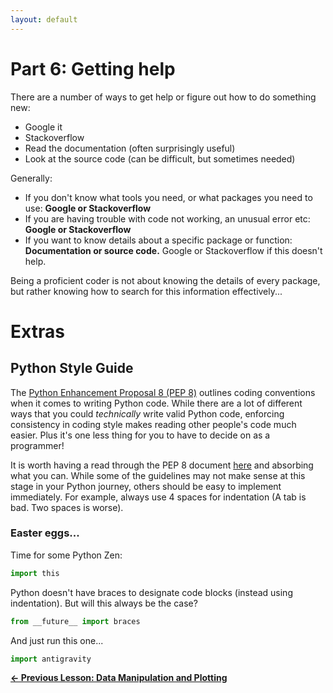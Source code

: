 ```yaml
---
layout: default
---
```


# Part 6: Getting help

There are a number of ways to get help or figure out how to do something new:
    
- Google it
- Stackoverflow
- Read the documentation (often surprisingly useful)
- Look at the source code (can be difficult, but sometimes needed)

Generally:

- If you don't know what tools you need, or what packages you need to use: **Google or Stackoverflow**
- If you are having trouble with code not working, an unusual error etc: **Google or Stackoverflow**
- If you want to know details about a specific package or function: **Documentation or source code.** Google or Stackoverflow if this doesn't help.

Being a proficient coder is not about knowing the details of every package, but rather knowing how to search for this information effectively...

# Extras

## Python Style Guide

The [Python Enhancement Proposal 8 (PEP 8)](https://www.python.org/dev/peps/pep-0008/) outlines coding conventions when it comes to writing Python code. While there are a lot of different ways that you could *technically* write valid Python code, enforcing consistency in coding style makes reading other people's code much easier. Plus it's one less thing for you to have to decide on as a programmer!

It is worth having a read through the PEP 8 document [here](https://www.python.org/dev/peps/pep-0008/) and absorbing what you can. While some of the guidelines may not make sense at this stage in your Python journey, others should be easy to implement immediately. For example, always use 4 spaces for indentation (A tab is bad. Two spaces is worse).

### Easter eggs...

Time for some Python Zen:

```python
import this
```

Python doesn't have braces to designate code blocks (instead using indentation). But will this always be the case?

```python
from __future__ import braces
```

And just run this one...

```python
import antigravity
```

[**&#8592; Previous Lesson: Data Manipulation and Plotting**](https://andrewguy.github.io/training/workshops/Intro_to_Python/lessons/05_data-manipulation-and-plotting)